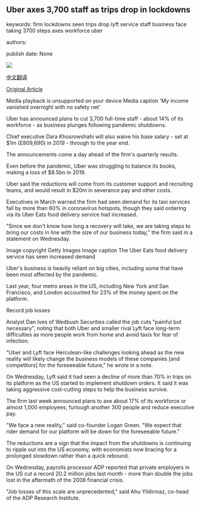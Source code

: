 ## Uber axes 3,700 staff as trips drop in lockdowns

keywords: firm lockdowns seen trips drop lyft service staff business face taking 3700 steps axes workforce uber

authors: 

publish date: None

![](https://ichef.bbci.co.uk/images/ic/1024x576/p087n5p9.jpg)

[中文翻译](Uber%20axes%203%2C700%20staff%20as%20trips%20drop%20in%20lockdowns_zh.md)

[Original Article](https://www.bbc.com/news/business-52563384)

Media playback is unsupported on your device Media caption 'My income vanished overnight with no safety net'

Uber has announced plans to cut 3,700 full-time staff - about 14% of its workforce - as business plunges following pandemic shutdowns.

Chief executive Dara Khosrowshahi will also waive his base salary - set at $1m (£809,690) in 2019 - through to the year end.

The announcements come a day ahead of the firm's quarterly results.

Even before the pandemic, Uber was struggling to balance its books, making a loss of $8.5bn in 2019.

Uber said the reductions will come from its customer support and recruiting teams, and would result in $20m in severance pay and other costs.

Executives in March warned the firm had seen demand for its taxi services fall by more than 60% in coronavirus hotspots, though they said ordering via its Uber Eats food delivery service had increased.

"Since we don't know how long a recovery will take, we are taking steps to bring our costs in line with the size of our business today," the firm said in a statement on Wednesday.

Image copyright Getty Images Image caption The Uber Eats food delivery service has seen increased demand

Uber's business is heavily reliant on big cities, including some that have been most affected by the pandemic.

Last year, four metro areas in the US, including New York and San Francisco, and London accounted for 23% of the money spent on the platform.

Record job losses

Analyst Dan Ives of Wedbush Securities called the job cuts "painful but necessary", noting that both Uber and smaller rival Lyft face long-term difficulties as more people work from home and avoid taxis for fear of infection.

"Uber and Lyft face Herculean-like challenges looking ahead as the new reality will likely change the business models of these companies [and competitors] for the foreseeable future," he wrote in a note.

On Wednesday, Lyft said it had seen a decline of more than 70% in trips on its platform as the US started to implement shutdown orders. It said it was taking aggressive cost-cutting steps to help the business survive.

The firm last week announced plans to axe about 17% of its workforce or almost 1,000 employees, furlough another 300 people and reduce executive pay.

"We face a new reality," said co-founder Logan Green. "We expect that rider demand for our platform will be down for the foreseeable future."

The reductions are a sign that the impact from the shutdowns is continuing to ripple out into the US economy, with economists now bracing for a prolonged slowdown rather than a quick rebound.

On Wednesday, payrolls processor ADP reported that private employers in the US cut a record 20.2 million jobs last month - more than double the jobs lost in the aftermath of the 2008 financial crisis.

"Job losses of this scale are unprecedented," said Ahu Yildirmaz, co-head of the ADP Research Institute.